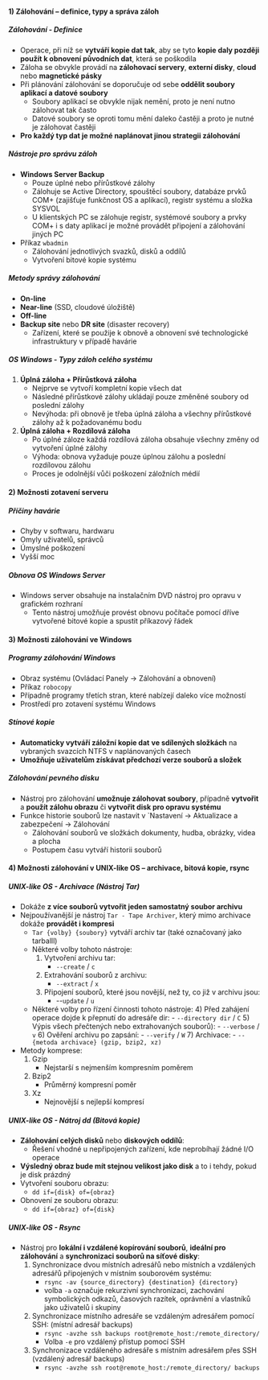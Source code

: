#### 1) Zálohování – definice, typy a správa záloh
##### Zálohování - Definice
- Operace, při níž se **vytváří kopie dat tak**, aby se tyto **kopie daly později použít k obnovení původních dat**, která se poškodila
- Záloha se obvykle provádí na **zálohovací servery**, **externí disky**, **cloud** nebo **magnetické pásky**
- Při plánování zálohování se doporučuje od sebe **oddělit soubory aplikací a datové soubory**
	- Soubory aplikací se obvykle nijak nemění, proto je není nutno zálohovat tak často
	- Datové soubory se oproti tomu mění daleko častěji a proto je nutné je zálohovat častěji
- **Pro každý typ dat je možné naplánovat jinou strategii zálohování**
##### Nástroje pro správu záloh
- **Windows Server Backup**
	- Pouze úplné nebo přírůstkové zálohy
	- Zálohuje se Active Directory, spouštěcí soubory, databáze prvků COM+ (zajišťuje funkčnost OS a aplikací), registr systému a složka SYSVOL
	- U klientských PC se zálohuje registr, systémové soubory a prvky COM+ i s daty aplikací je možné provádět připojení a zálohování jiných PC
- Příkaz `wbadmin`
	- Zálohování jednotlivých svazků, disků a oddílů
	- Vytvoření bitové kopie systému
##### Metody správy zálohování
- **On-line**
- **Near-line** (SSD, cloudové úložiště)
- **Off-line**
- **Backup site** nebo **DR site** (disaster recovery)
	- Zařízení, které se použije k obnově a obnovení své technologické infrastruktury v případě havárie
##### OS Windows - Typy záloh celého systému
1) **Úplná záloha + Přírůstková záloha**
    - Nejprve se vytvoří kompletní kopie všech dat
    - Následné přírůstkové zálohy ukládají pouze změněné soubory od poslední zálohy
    - Nevýhoda: při obnově je třeba úplná záloha a všechny přírůstkové zálohy až k požadovanému bodu
2) **Úplná záloha + Rozdílová záloha**
    - Po úplné záloze každá rozdílová záloha obsahuje všechny změny od vytvoření úplné zálohy
    - Výhoda: obnova vyžaduje pouze úplnou zálohu a poslední rozdílovou zálohu
    - Proces je odolnější vůči poškození záložních médií
#### 2) Možnosti zotavení serveru
##### Příčiny havárie
- Chyby v softwaru, hardwaru
- Omyly uživatelů, správců
- Úmyslné poškození
- Vyšší moc
##### Obnova OS Windows Server
- Windows server obsahuje na instalačním DVD nástroj pro opravu v grafickém rozhraní
	- Tento nástroj umožňuje provést obnovu počítače pomocí dříve vytvořené bitové kopie a spustit příkazový řádek
#### 3) Možnosti zálohování ve Windows
##### Programy zálohování Windows
- Obraz systému (Ovládací Panely -> Zálohování a obnovení)
- Příkaz `robocopy`
- Případně programy třetích stran, které nabízejí daleko více možností
- Prostředí pro zotavení systému Windows
##### Stínové kopie
-  **Automaticky vytváří záložní kopie dat** **ve sdílených složkách** na vybraných svazcích NTFS v naplánovaných časech
- **Umožňuje uživatelům získávat předchozí verze souborů a složek**
##### Zálohování pevného disku
- Nástroj pro zálohování **umožnuje zálohovat soubory**, případně **vytvořit** a **použít zálohu obrazu** či **vytvořit disk pro opravu systému**
- Funkce historie souborů lze nastavit v `Nastavení -> Aktualizace a zabezpečení -> Zálohování
	- Zálohování souborů ve složkách dokumenty, hudba, obrázky, videa a plocha
	- Postupem času vytváří historii souborů
#### 4) Možnosti zálohování v UNIX-like OS – archivace, bitová kopie, rsync
##### UNIX-like OS - Archivace (Nástroj Tar)
- Dokáže **z více souborů vytvořit jeden samostatný soubor archivu**
- Nejpoužívanější je nástroj `Tar - Tape Archiver`, který mimo archivace dokáže **provádět i kompresi**
	- `Tar {volby} {soubory}` vytváří archiv tar (také označovaný jako tarballl)
	- Některé volby tohoto nástroje:
		1) Vytvoření archivu tar:
			- `--create` / `c` 
		2) Extrahování souborů z archivu:
			- `--extract` / `x`
		3) Připojení souborů, které jsou novější, než ty, co již v archivu jsou:
			- --`update` / `u`
	- Některé volby pro řízení činnosti tohoto nástroje:
		4) Před zahájení operace dojde k přepnutí do adresáře dir:
			- `--directory dir` / `C` 
		5)  Výpis všech přečtených nebo extrahovaných souborů):
			- `--verbose` / `v`
		6) Ověření archivu po zapsání:
			- `--verify` / `W` 
		7) Archivace:
			- `--{metoda archivace} (gzip, bzip2, xz)`
- Metody komprese:
	1) Gzip
		- Nejstarší s nejmenším kompresním poměrem
	2) Bzip2
		- Průměrný kompresní poměr
	3) Xz
		- Nejnovější s nejlepší kompresí
##### UNIX-like OS - Nátroj dd (Bitová kopie)
- **Zálohování celých disků** nebo **diskových oddílů**:
	- Řešení vhodné u nepřipojených zařízení, kde neprobíhají žádné I/O operace
- **Výsledný obraz bude mít stejnou velikost jako disk** a to i tehdy, pokud je disk prázdný
- Vytvoření souboru obrazu:
	- `dd if={disk} of={obraz}`
- Obnovení ze souboru obrazu:
	- `dd if={obraz} of={disk}`
##### UNIX-like OS - Rsync
- Nástroj pro **lokální i vzdálené kopírování souborů**, **ideální pro zálohování** a **synchronizaci souborů na síťové disky**:
	1) Synchronizace dvou místních adresářů nebo místních a vzdálených adresářů připojených v místním souborovém systému:
		- `rsync -av {source_directory} {destination} {directory}`
		- volba `-a` označuje rekurzivní synchronizaci, zachování symbolických odkazů, časových razítek, oprávnění a vlastníků jako uživatelů i skupiny
	2) Synchronizace místního adresáře se vzdáleným adresářem pomocí SSH: (místní adresář backups)
		- `rsync -avzhe ssh backups root@remote_host:/remote_directory/`
		- Volba `-e` pro vzdálený přístup pomocí SSH
	3) Synchronizace vzdáleného adresáře s místním adresářem přes SSH (vzdálený adresář backups)
		- `rsync -avzhe ssh root@remote_host:/remote_directory/ backups`
